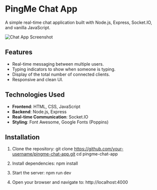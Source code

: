 # PingMe Chat App

A simple real-time chat application built with Node.js, Express, Socket.IO, and vanilla JavaScript.

![Chat App Screenshot](./image.png)

## Features

- Real-time messaging between multiple users.
- Typing indicators to show when someone is typing.
- Display of the total number of connected clients.
- Responsive and clean UI.

## Technologies Used

- **Frontend**: HTML, CSS, JavaScript
- **Backend**: Node.js, Express
- **Real-time Communication**: Socket.IO
- **Styling**: Font Awesome, Google Fonts (Poppins)

## Installation

1. Clone the repository:
   git clone https://github.com/your-username/pingme-chat-app.git
   cd pingme-chat-app

 2. Install dependencies:
    npm install
    
 4. Start the server:
    npm run dev
    
 5. Open your browser and navigate to:
    http://localhost:4000


